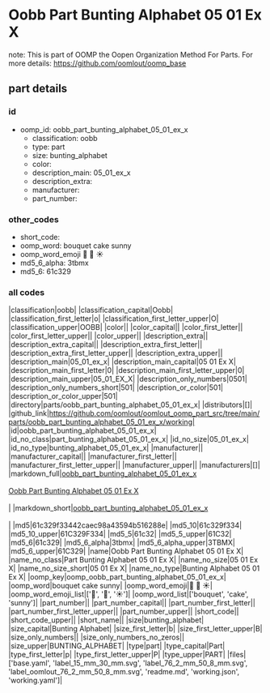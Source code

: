 # Oobb Part Bunting Alphabet 05 01 Ex X  

note: This is part of OOMP the Oopen Organization Method For Parts. For more details: https://github.com/oomlout/oomp_base

##  part details





### id
* oomp_id: oobb_part_bunting_alphabet_05_01_ex_x
  * classification: oobb
  * type: part
  * size: bunting_alphabet
  * color: 
  * description_main: 05_01_ex_x
  * description_extra: 
  * manufacturer: 
  * part_number: 

### other_codes
* short_code: 
* oomp_word: bouquet cake sunny
* oomp_word_emoji :bouquet: :cake: :sunny:
* md5_6_alpha: 3tbmx
* md5_6: 61c329

### all codes 
|classification|oobb|
|classification_capital|Oobb|
|classification_first_letter|o|
|classification_first_letter_upper|O|
|classification_upper|OOBB|
|color||
|color_capital||
|color_first_letter||
|color_first_letter_upper||
|color_upper||
|description_extra||
|description_extra_capital||
|description_extra_first_letter||
|description_extra_first_letter_upper||
|description_extra_upper||
|description_main|05_01_ex_x|
|description_main_capital|05 01 Ex X|
|description_main_first_letter|0|
|description_main_first_letter_upper|0|
|description_main_upper|05_01_EX_X|
|description_only_numbers|0501|
|description_only_numbers_short|501|
|description_or_color|501|
|description_or_color_upper|501|
|directory|parts/oobb_part_bunting_alphabet_05_01_ex_x|
|distributors|[]|
|github_link|https://github.com/oomlout/oomlout_oomp_part_src/tree/main/parts/oobb_part_bunting_alphabet_05_01_ex_x/working|
|id|oobb_part_bunting_alphabet_05_01_ex_x|
|id_no_class|part_bunting_alphabet_05_01_ex_x|
|id_no_size|05_01_ex_x|
|id_no_type|bunting_alphabet_05_01_ex_x|
|manufacturer||
|manufacturer_capital||
|manufacturer_first_letter||
|manufacturer_first_letter_upper||
|manufacturer_upper||
|manufacturers|[]|
|markdown_full|[oobb_part_bunting_alphabet_05_01_ex_x](https://github.com/oomlout/oomlout_oomp_part_src/tree/main/parts/oobb_part_bunting_alphabet_05_01_ex_x/working)<br>[](https://github.com/oomlout/oomlout_oomp_part_src/tree/main/parts/oobb_part_bunting_alphabet_05_01_ex_x/working)<br>[Oobb Part Bunting Alphabet 05 01 Ex X](https://github.com/oomlout/oomlout_oomp_part_src/tree/main/parts/oobb_part_bunting_alphabet_05_01_ex_x/working)<br><br>|
|markdown_short|[oobb_part_bunting_alphabet_05_01_ex_x](https://github.com/oomlout/oomlout_oomp_part_src/tree/main/parts/oobb_part_bunting_alphabet_05_01_ex_x/working)<br><br>|
|md5|61c329f33442caec98a43594b516288e|
|md5_10|61c329f334|
|md5_10_upper|61C329F334|
|md5_5|61c32|
|md5_5_upper|61C32|
|md5_6|61c329|
|md5_6_alpha|3tbmx|
|md5_6_alpha_upper|3TBMX|
|md5_6_upper|61C329|
|name|Oobb Part Bunting Alphabet 05 01 Ex X|
|name_no_class|Part Bunting Alphabet 05 01 Ex X|
|name_no_size|05 01 Ex X|
|name_no_size_short|05 01 Ex X|
|name_no_type|Bunting Alphabet 05 01 Ex X|
|oomp_key|oomp_oobb_part_bunting_alphabet_05_01_ex_x|
|oomp_word|bouquet cake sunny|
|oomp_word_emoji|:bouquet: :cake: :sunny:|
|oomp_word_emoji_list|[':bouquet:', ':cake:', ':sunny:']|
|oomp_word_list|['bouquet', 'cake', 'sunny']|
|part_number||
|part_number_capital||
|part_number_first_letter||
|part_number_first_letter_upper||
|part_number_upper||
|short_code||
|short_code_upper||
|short_name||
|size|bunting_alphabet|
|size_capital|Bunting Alphabet|
|size_first_letter|b|
|size_first_letter_upper|B|
|size_only_numbers||
|size_only_numbers_no_zeros||
|size_upper|BUNTING_ALPHABET|
|type|part|
|type_capital|Part|
|type_first_letter|p|
|type_first_letter_upper|P|
|type_upper|PART|
|files|['base.yaml', 'label_15_mm_30_mm.svg', 'label_76_2_mm_50_8_mm.svg', 'label_oomlout_76_2_mm_50_8_mm.svg', 'readme.md', 'working.json', 'working.yaml']|
